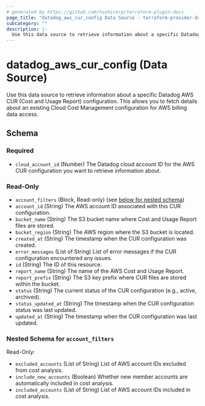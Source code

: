 ```yaml
---
# generated by https://github.com/hashicorp/terraform-plugin-docs
page_title: "datadog_aws_cur_config Data Source - terraform-provider-datadog"
subcategory: ""
description: |-
  Use this data source to retrieve information about a specific Datadog AWS CUR (Cost and Usage Report) configuration. This allows you to fetch details about an existing Cloud Cost Management configuration for AWS billing data access.
---
```


# datadog_aws_cur_config (Data Source)

Use this data source to retrieve information about a specific Datadog AWS CUR (Cost and Usage Report) configuration. This allows you to fetch details about an existing Cloud Cost Management configuration for AWS billing data access.



<!-- schema generated by tfplugindocs -->
## Schema

### Required

- `cloud_account_id` (Number) The Datadog cloud account ID for the AWS CUR configuration you want to retrieve information about.

### Read-Only

- `account_filters` (Block, Read-only) (see [below for nested schema](#nestedblock--account_filters))
- `account_id` (String) The AWS account ID associated with this CUR configuration.
- `bucket_name` (String) The S3 bucket name where Cost and Usage Report files are stored.
- `bucket_region` (String) The AWS region where the S3 bucket is located.
- `created_at` (String) The timestamp when the CUR configuration was created.
- `error_messages` (List of String) List of error messages if the CUR configuration encountered any issues.
- `id` (String) The ID of this resource.
- `report_name` (String) The name of the AWS Cost and Usage Report.
- `report_prefix` (String) The S3 key prefix where CUR files are stored within the bucket.
- `status` (String) The current status of the CUR configuration (e.g., active, archived).
- `status_updated_at` (String) The timestamp when the CUR configuration status was last updated.
- `updated_at` (String) The timestamp when the CUR configuration was last updated.

<a id="nestedblock--account_filters"></a>
### Nested Schema for `account_filters`

Read-Only:

- `excluded_accounts` (List of String) List of AWS account IDs excluded from cost analysis.
- `include_new_accounts` (Boolean) Whether new member accounts are automatically included in cost analysis.
- `included_accounts` (List of String) List of AWS account IDs included in cost analysis.
